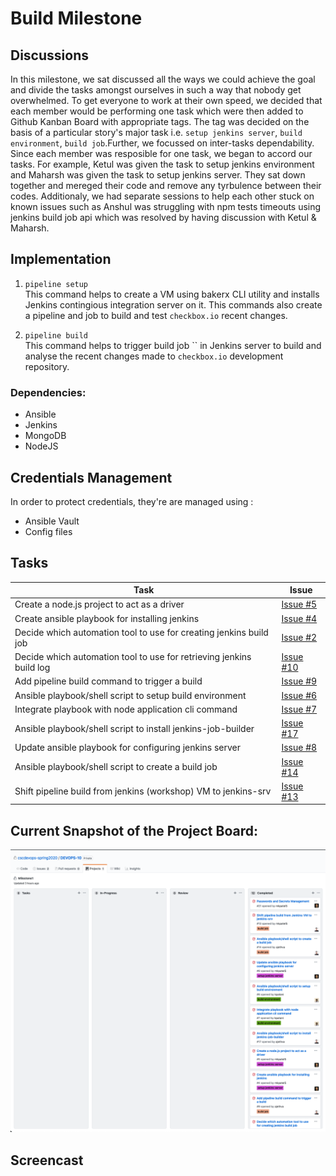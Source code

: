 # Build Milestone

## Discussions
In this milestone, we sat discussed all the ways we could achieve the goal and divide the tasks amongst ourselves in such a way that nobody get overwhelmed. To get everyone to work at their own speed, we decided that each member would be performing one task which were then added to Github Kanban Board with appropriate tags. The tag was decided on the basis of a particular story's major task i.e. `setup jenkins server`, `build environment`, `build job`.Further, we focussed on inter-tasks dependability. Since each member was resposible for one task, we began to accord our tasks. For example, Ketul was given the task to setup jenkins environment and Maharsh was given the task to setup jenkins server. They sat down together and mereged their code and remove any tyrbulence between their codes. Additionaly, we had separate sessions to help each other stuck on known issues such as Anshul was struggling with npm tests timeouts using jenkins build job api which was resolved by having discussion with Ketul & Maharsh.

## Implementation
1. `pipeline setup`  
This command helps to create a VM using bakerx CLI utility and installs Jenkins contingious integration server on it. This commands also create a pipeline and job to build and test ```checkbox.io``` recent changes.

2. `pipeline build`  
This command helps to trigger build job `` in Jenkins server to build and analyse the recent changes made to ```checkbox.io``` development repository.

### Dependencies:
- Ansible
- Jenkins
- MongoDB
- NodeJS

## Credentials Management
In order to protect credentials, they're are managed using :
- Ansible Vault
- Config files

## Tasks

| Task | Issue |
| ------ | ------ |
| Create a node.js project to act as a driver | [Issue #5](https://github.ncsu.edu/cscdevops-spring2020/DEVOPS-10/Issue/5) |
| Create ansible playbook for installing jenkins | [Issue #4](https://github.ncsu.edu/cscdevops-spring2020/DEVOPS-10/Issue/4) |
| Decide which automation tool to use for creating jenkins build job | [Issue #2](https://github.ncsu.edu/cscdevops-spring2020/DEVOPS-10/Issue/2) |
| Decide which automation tool to use for retrieving jenkins build log | [Issue #10](https://github.ncsu.edu/cscdevops-spring2020/DEVOPS-10/Issue/10) |
| Add pipeline build command to trigger a build | [Issue #9](https://github.ncsu.edu/cscdevops-spring2020/DEVOPS-10/Issue/9) |
| Ansible playbook/shell script to setup build environment | [Issue #6](https://github.ncsu.edu/cscdevops-spring2020/DEVOPS-10/Issue/6) |
| Integrate playbook with node application cli command | [Issue #7](https://github.ncsu.edu/cscdevops-spring2020/DEVOPS-10/Issue/7) |
| Ansible playbook/shell script to install jenkins-job-builder | [Issue #17](https://github.ncsu.edu/cscdevops-spring2020/DEVOPS-10/Issue/17) |
| Update ansible playbook  for configuring jenkins server  | [Issue #8](https://github.ncsu.edu/cscdevops-spring2020/DEVOPS-10/Issue/8) |
| Ansible playbook/shell script to create a build job | [Issue #14](https://github.ncsu.edu/cscdevops-spring2020/DEVOPS-10/Issue/14) |
| Shift pipeline build from jenkins (workshop) VM to jenkins-srv | [Issue #13](https://github.ncsu.edu/cscdevops-spring2020/DEVOPS-10/Issue/13) |

## Current Snapshot of the Project Board:
![img](imgs/build_milestone_project_board.png)

## Screencast
![]()